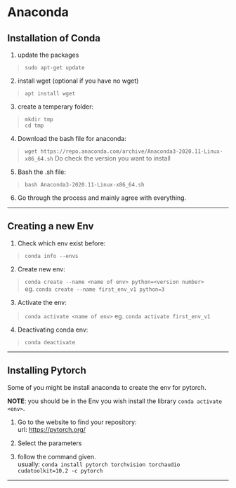 # Anaconda

## Installation of Conda

1) update the packages
> `sudo apt-get update`

2) install wget (optional if you have no wget)
> `apt install wget`

3) create a temperary folder:
> `mkdir tmp` \
> `cd tmp`

4) Download the bash file for anaconda:
> `wget https://repo.anaconda.com/archive/Anaconda3-2020.11-Linux-x86_64.sh`
Do check the version you want to install

5) Bash the .sh file:
> `bash Anaconda3-2020.11-Linux-x86_64.sh`

6) Go through the process and mainly agree with everything.

--------------------------------------------------------------

## Creating a new Env

1) Check which env exist before:
> `conda info --envs`

2) Create new env:
> `conda create --name <name of env> python=<version number>` \
eg. `conda create --name first_env_v1 python=3`

3) Activate the env:
> `conda activate <name of env>`
eg. `conda activate first_env_v1`

4) Deactivating conda env:
> `conda deactivate`

-------------------------------------------------------------

## Installing Pytorch

Some of you might be install anaconda to create the env for pytorch. 

**NOTE**: you should be in the Env you wish install the library `conda activate <env>`.

1) Go to the website to find your repository: \
url: https://pytorch.org/

2) Select the parameters

3) follow the command given. \
usually: `conda install pytorch torchvision torchaudio cudatoolkit=10.2 -c pytorch`

-------------------------------------------------------------
